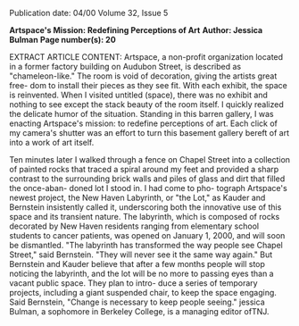 Publication date: 04/00
Volume 32, Issue 5

**Artspace's Mission: Redefining Perceptions of Art**
**Author: Jessica Bulman**
**Page number(s): 20**

EXTRACT ARTICLE CONTENT:
Artspace, a non-profit organization located in a former factory building on Audubon Street, is described as "chameleon-like." The room is void of 
decoration, giving the artists great free-
dom to install their pieces as they see fit. 
With each exhibit, the space is reinvented. 
When I visited untitled (space), there 
was no exhibit and nothing to see except 
the stack beauty of the room itself. I 
quickly realized the delicate humor of the 
situation. Standing in this barren gallery, I 
was enacting Artspace's mission: to 
redefine perceptions of art. Each click of 
my camera's shutter was an effort to turn 
this basement gallery bereft of art into a 
work of art itself.


Ten minutes later I walked through a 
fence on Chapel Street into a collection of 
painted rocks that traced a spiral around 
my feet and provided a sharp contrast to 
the surrounding brick walls and piles of 
glass and dirt that filled the once-aban-
doned lot I stood in. I had come to pho-
tograph Artspace's newest project, the 
New Haven Labyrinth, or "the Lot," as 
Kauder and Bernstein insistently called it, 
underscoring both the innovative use of 
this space and its transient nature. The 
labyrinth, which is composed of rocks decorated by New Haven residents ranging from elementary school students to cancer 
patients, was opened on January 1, 2000, and will soon be dismantled. "The labyrinth has transformed the way people see Chapel 
Street," said Bernstein. "They will never see it the same way again." But Bernstein and Kauder believe that after a few months 
people will stop noticing the labyrinth, and the lot will be no more to passing eyes than a vacant public space. They plan to intro-
duce a series of temporary projects, including a giant suspended chair, to keep the space engaging. Said Bernstein, "Change is 
necessary to keep people seeing." 
jessica Bulman, a sophomore in Berkeley College, is a managing editor ofTNJ.